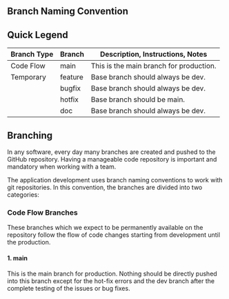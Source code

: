 ## Branch Naming Convention

## Quick Legend
<table>
  <thead>
    <tr>
      <th>Branch Type</th>
      <th>Branch</th>
      <th>Description, Instructions, Notes</th>
    </tr>
  </thead>
  <tbody>
    <tr>
      <td>Code Flow</td>
      <td>main</td>
      <td>This is the main branch for production.</td>
    </tr>
    <tr>
      <td>Temporary</td>
      <td>feature</td>
      <td>Base branch should always be dev.</td>
    </tr>
    <tr>
      <td></td>
      <td>bugfix</td>
      <td>Base branch should always be dev.</td>
    </tr>
    <tr>
      <td></td>
      <td>hotfix</td>
      <td>Base branch should be main.</td>
    </tr>
    <tr>
      <td></td>
      <td>doc</td>
      <td>Base branch should always be dev.</td>
    </tr>
  </tbody>
</table>

## Branching

In any software, every day many branches are created and pushed to the GitHub repository. Having a manageable code repository is important and mandatory when working with a team.

The application development uses branch naming conventions to work with git repositories. In this convention, the branches are divided into two categories:

### Code Flow Branches
These branches which we expect to be permanently available on the repository follow the flow of code changes starting from development until the production.


#### 1. main
This is the main branch for production. Nothing should be directly pushed into this branch except for the hot-fix errors and the dev branch after the complete testing of the issues or bug fixes.
